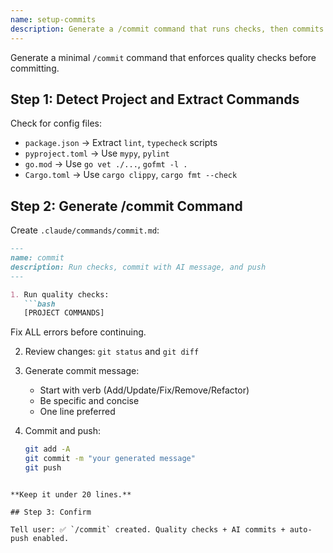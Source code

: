 ```yaml
---
name: setup-commits
description: Generate a /commit command that runs checks, then commits with AI-generated messages
---
```


Generate a minimal `/commit` command that enforces quality checks before committing.

## Step 1: Detect Project and Extract Commands

Check for config files:
- `package.json` → Extract `lint`, `typecheck` scripts
- `pyproject.toml` → Use `mypy`, `pylint`
- `go.mod` → Use `go vet ./...`, `gofmt -l .`
- `Cargo.toml` → Use `cargo clippy`, `cargo fmt --check`

## Step 2: Generate /commit Command

Create `.claude/commands/commit.md`:

```markdown
---
name: commit
description: Run checks, commit with AI message, and push
---

1. Run quality checks:
   ```bash
   [PROJECT COMMANDS]
   ```
   Fix ALL errors before continuing.

2. Review changes: `git status` and `git diff`

3. Generate commit message:
   - Start with verb (Add/Update/Fix/Remove/Refactor)
   - Be specific and concise
   - One line preferred

4. Commit and push:
   ```bash
   git add -A
   git commit -m "your generated message"
   git push
   ```
```

**Keep it under 20 lines.**

## Step 3: Confirm

Tell user: ✅ `/commit` created. Quality checks + AI commits + auto-push enabled.
